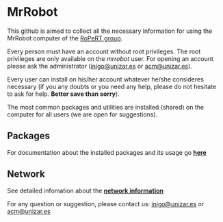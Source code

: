 # MrRobot

This github is aimed to collect all the necessary information for using the MrRobot computer of the [RoPeRT group](http://robots.unizar.es/).

Every person must have an account without root privileges. The root privileges are only available on the _mrrobot_ user. 
For opening an account please ask the administrator (inigo@unizar.es or acm@unizar.es).

Every user can install on his/her account whatever he/she consideres necessary (if you any doubts or you need any help, please do not hesitate to ask for help. **Better save than sorry**).

The most common packages and utilities are installed (shared) on the computer for all users (we are open for suggestions).

## Packages
For documentation about the installed packages and its usage go **[here](./Packages)**

## Network
See detailed infomation about the **[network information](./Network)**

For any question or suggestion, please contact us: inigo@unizar.es or acm@unizar.es
